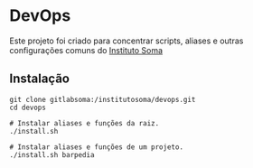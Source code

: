 # DevOps

Este projeto foi criado para concentrar scripts, aliases e outras configurações comuns do [Instituto Soma](http://institutosoma.org.br)

## Instalação

```
git clone gitlabsoma:/institutosoma/devops.git
cd devops

# Instalar aliases e funções da raiz.
./install.sh

# Instalar aliases e funções de um projeto.
./install.sh barpedia
